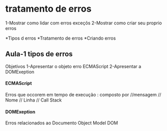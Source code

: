 # tratamento de erros

1-Mostrar como lidar com erros exceçõs
2-Mostrar como criar seu proprio erros

*Tipos d erros
*Tratamento de erros
*Criando erros


## Aula-1 tipos de erros
Objetivos
1-Apresentar o objeto erro ECMAScript
2-Apresentar a DOMExeption

#### ECMAScript

Erros que occorem em tempo de execução : composto por //mensagem // Nome // Linha // Call Stack



#### DOMExeption

Erros relacionados ao Documento Object Model DOM





